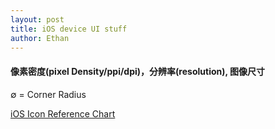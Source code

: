 ```yaml
---
layout: post
title: iOS device UI stuff
author: Ethan
---
```


#### 像素密度(pixel Density/ppi/dpi)，分辨率(resolution), 图像尺寸

  <p>&#8709; = Corner Radius </p>

[iOS Icon Reference Chart][1] 





[1]: http://iconhandbook.co.uk/reference/chart/ios/